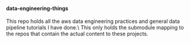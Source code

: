 #### data-engineering-things
This repo holds all the aws data engineering practices and general data pipeline tutorials I have done.\\
This only holds the submodule mapping to the repos that contain the actual content to these projects. 
